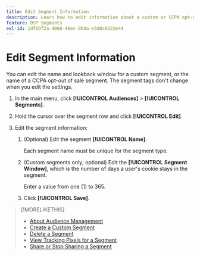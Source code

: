 ```yaml
---
title: Edit Segment Information
description: Learn how to edit information about a custom or CCPA opt-out of sale segment.
feature: DSP Segments
exl-id: 1df6bf2a-4008-46ec-8b4a-e3d0c8322e44
---
```

# Edit Segment Information

You can edit the name and lookback window for a custom segment, or the name of a CCPA opt-out of sale segment. The segment tags don't change when you edit the settings.

1. In the main menu, click **[!UICONTROL Audiences]** > **[!UICONTROL Segments]**.

1. Hold the cursor over the segment row and click **[!UICONTROL Edit]**.

1. Edit the segment information:

    1. (Optional) Edit the segment **[!UICONTROL Name]**.

        Each segment name must be unique for the segment type.

    1. (Custom segments only; optional) Edit the **[!UICONTROL Segment Window]**, which is the number of days a user's cookie stays in the segment.

       Enter a value from one (1) to 365.

    1. Click **[!UICONTROL Save]**.

>[!MORELIKETHIS]
>
>* [About Audience Management](audience-about.md)
>* [Create a Custom Segment](custom-segment-create.md)
>* [Delete a Segment](segment-delete.md)
>* [View Tracking Pixels for a Segment](segment-view-pixels.md)
>* [Share or Stop Sharing a Segment](segment-share.md)
